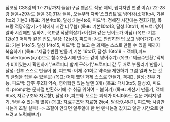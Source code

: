 짐코딩 CSS강의 17-21강까지 들음(구글 웹폰트 적용 제외, 웹디자인 변경 이슈)
22-28강 들음+29강도 들음
30,31강 들음, 오늘부터 자바'스크립트'로 넘어감(소개1to4, 기본1to2)
기본3
(목표: 기본4to18, 달성:기본4to9, 피드백: 정해진 시간에는 전화거절, 목표량 적당히잡기>수학에서 시간 너무씀)
(목표: 기본10to13, 달성:10to11, 피드백: 영어알바 시간에만 일하기, 목표량 적당히잡기>이전과 같은 난이도가 아님)
(목표: 기본12to13 어제와 같은 진도, 달성: 12to13, 피드백: 감도 안잡히면 답 보고 넘어가기)
(목표: 기본 14to15, 달성 14to15, 피드백: 답 보고 쓴 과제는 스스로 만들 수 있을 때까지 복습하기)
(목표: '제곱수반환'만들기,기본 16to17, 달성: 16to18 + 객체1,피드백:alert(pow(x,n))으로 함수호출시에 변수도 같이 넣어주기)
(목표: '제곱수반환','객체가 비어있는지 확인하기','프로퍼티 합계 구하기','프로퍼티 값 두 배로 부풀리기'만들기, 달성: 전부 스스로 만들어 봄, 피드백: 이제 주1회로 약속을 제한하기 그럼 일과 노는 것의 균형을 잡을 수 있을듯)
(목표: 어제 했던 과제 스스로 만들기, 객체2, 달성: 전부 가능, 피드백: 담주 주2회 약속, 영어학원 있는 날엔 3개)
(목표: 객체3to5, 달성:O, 피드백: prompt는 문자열 반환하기에 수 취급 위하여 + 붙히기)
(목표: 계산기 만들기, 객체 6to8, 자료구조와 자료형1, 달성:O ,피드백: 모르는 과제가 아니더라도 질문 꺼리지 말기, 얻을 수 있는게 많음)
(목표: 자료구조와 자료형 2to4, 달성:9.4읽기, 피드백: 사람만나는거 조절 실패! => 조절이 안되면 일주일에 한 번 만나는걸 값지고 알찬 시간으로 만드려고 노력해보기)
